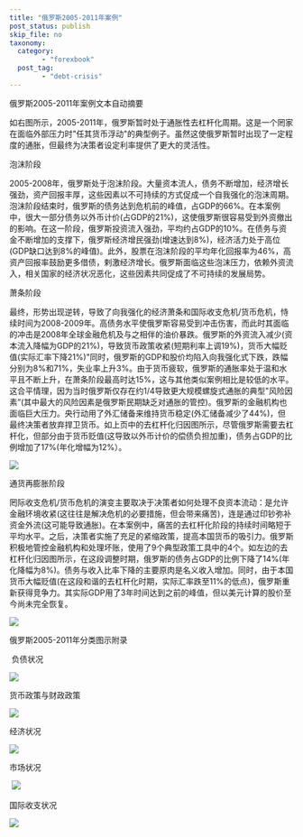 ```yaml
---
title: "俄罗斯2005-2011年案例"
post_status: publish
skip_file: no
taxonomy:
  category:
        - "forexbook"
  post_tag:
        - "debt-crisis"
---
```


俄罗斯2005-2011年案例文本自动摘要

如右图所示，2005-2011年，俄罗斯暂时处于通胀性去杠杆化周期。这是一个罔家在面临外部压力时"任其货币浮动"的典型例子。虽然这使俄罗斯暂时出现了一定程度的通胀，但最终为决策者设定利率提供了更大的灵活性。

泡沫阶段

2005-2008年，俄罗斯处于泡沫阶段。大量资本流人，债务不断增加，经济增长强劲，资产回报丰厚，这些因素以不可持续的方式促成一个自我强化的泡沫周期。泡沫阶段结束时，俄罗斯的债务达到危机前的峰值，占GDP的66%。在本案例中，很大一部分债务以外币计价(占GDP的21%)，这使俄罗斯很容易受到外资撤出的影响。在这一阶段，俄罗斯投资流入强劲，平均约占GDP的10%。在债务与资金不断增加的支撑下，俄罗斯经济增民强劲(增速达到8%)，经济活力处于高位(GDP缺口达到8%的峰值)。此外，股票在泡沫阶段的平均年化回报率为46%，高资产回报率鼓励更多借债，剌激经济增长。俄罗斯面临这些泡沫压力，依赖外资流入，相关国家的经济状况恶化，这些因素共同促成了不可持续的发展局势。

萧条阶段

最终，形势出现逆转，导致了向我强化的经济萧条和国际收支危机/货币危机，恃续时间为2008-2009年。高债务水平使俄罗斯容易受到冲击伤害，而此时其面临的冲击是2008年全球金融危机及与之相伴的油价暴跌。俄罗斯的外资流入减少(资本流入降幅为GDP的21%)，导致货币政策收紧(短期利率上调19%)，货币大幅贬值(实际汇率下降21%)"同时，俄罗斯的GDP和股价均陷入向我强化式下跌，跌幅分别为8%和71%，失业率上升3%。由于货币疲软，俄罗斯的通胀率处于温和水平且不断上升，在萧条阶段最高时达15%，这与其他类似案例相比是较低的水平。这合平情理，因为当时俄罗斯仅存在约1/4导致更大规模螺旋式通胀的典型"风险因素”(其中最大的风险因素是俄罗斯民期缺乏对通胀的管控)。俄罗斯的金融机构也面临巨大压力。央行动用了外汇储备来维持货币稳定(外汇储备减少了44%)，但最终决策者放弃捍卫货币。如上页中的去杠杆化归因图所示，尽管俄罗斯需要去杠杆化，但部分由于货币贬值(这导致以外币计价的偿债负担加重)，债务占GDP的比例增加了17%(年化增幅为12%）。

![](https://img.dgrhw.net/upload/images/0/forexbook/2020/09/24/095131876.jpg)

通货再膨胀阶段

罔际收支危机/货币危机的演变主要取决于决策者如何处理不良资本流动：是允许金融环境收紧(这往往是解决危机的必要措施，但会带来痛苦)，连是通过印钞弥补资金外流(这可能导致通胀)。在本案例中，痛苦的去杠杆化阶段的持续时间略短于平均水平。之后，决策者实施了充足的紧缩政策，提高本国货币的吸引力。俄罗斯积极地管控金融机构和处理坏账，使用了9个典型政策工具中的4个。如左边的去杠杆化归因图所示，在这段调整时期，俄罗斯的债务占GDP的比例下降了14%(年化降幅为8%)。债务与收入比率下降的主要原肉是名义收入增加。同时，由于本国货币大幅贬值(在这段和谐的去杠杆化时期，实际汇率跌至11%的低点)，俄罗斯重新获得竞争力。其实际GDP用了3年时间达到之前的峰值，但以美元计算的股价至今尚未完全恢复。

![](https://img.dgrhw.net/upload/images/0/forexbook/2020/09/24/095154563.jpg)

俄罗斯2005-2011年分类图示附录

 负债状况

![](https://img.dgrhw.net/upload/images/forexbook/2020/07/22/181829159.png)

货币政策与财政政策

![](https://img.dgrhw.net/upload/images/forexbook/2020/07/22/181841377.png)

经济状况

![](https://img.dgrhw.net/upload/images/forexbook/2020/07/22/181854549.png)

市场状况

 ![](https://img.dgrhw.net/upload/images/forexbook/2020/07/22/181909049.png)

国际收支状况

![](https://img.dgrhw.net/upload/images/forexbook/2020/07/22/181921362.png)
